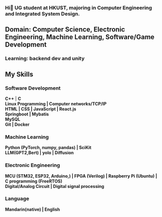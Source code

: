 ### Hi👋 UG student at HKUST, majoring in Computer Engineering and Integrated System Design. 
## **Domain**: Computer Science, Electronic Engineering, Machine Learning, Software/Game Development
### **Learning**: backend dev and unity
## **My Skills**
### **Software Development**
**C++**  |  **C**  
**Linux Programming  |  Computer networks/TCP/IP**  
**HTML  |  CSS  |  JavaScript  |  React.js**  
**Springboot  |  Mybatis**  
**MySQL**  
**Git  |  Docker**  
### **Machine Learning**
**Python (PyTorch, numpy, pandas)  |  SciKit**  
**LLM(GPT2,Bert)  |  yolo  |  Diffusion**  
### **Electronic Engineering**
**MCU (STM32, ESP32, Arduino,)  |  FPGA (Verilog)  |  Raspberry Pi (Ubuntu)  |  C programming (FreeRTOS)**  
**Digital/Analog Circuit  |  Digital signal processing**
### **Language**
**Mandarin(native)  |  English**  
